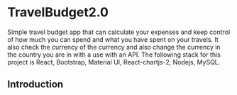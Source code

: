 # TravelBudget2.0 
Simple travel budget app that can calculate  your expenses and keep control
of how much you can spend and what you have spent on your travels. 
It also check the currency of the currency and also change the currency in the country you are in with a use with an API. 
The following stack for this project is 
React, Bootstrap, Material UI, React-chartjs-2,  Nodejs, MySQL. 

## Introduction 
 
